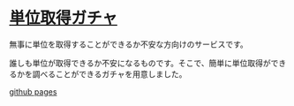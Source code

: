 # [単位取得ガチャ](https://yuzuki-chi.github.io/school_credit_gacha/)

無事に単位を取得することができるか不安な方向けのサービスです。

誰しも単位が取得できるか不安になるものです。そこで、簡単に単位取得ができるかを調べることができるガチャを用意しました。

[github pages](https://yuzuki-chi.github.io/school_credit_gacha/)
